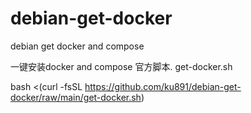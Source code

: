 # debian-get-docker
debian get docker and compose

一键安装docker and compose 官方脚本. get-docker.sh

bash <(curl -fsSL https://github.com/ku891/debian-get-docker/raw/main/get-docker.sh)
